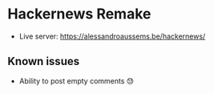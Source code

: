# Hackernews Remake
- Live server: https://alessandroaussems.be/hackernews/
## Known issues
- Ability to post empty comments :sweat:
